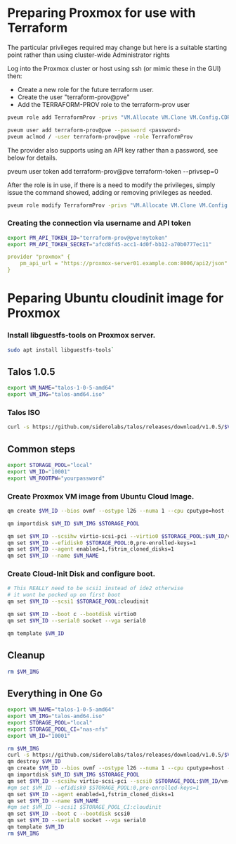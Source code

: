 # Preparing Proxmox for use with Terraform
The particular privileges required may change but here is a suitable starting point rather than using cluster-wide Administrator rights

Log into the Proxmox cluster or host using ssh (or mimic these in the GUI) then:

* Create a new role for the future terraform user.
* Create the user "terraform-prov@pve"
* Add the TERRAFORM-PROV role to the terraform-prov user
~~~sh
pveum role add TerraformProv -privs "VM.Allocate VM.Clone VM.Config.CDROM VM.Config.CPU VM.Config.Cloudinit VM.Config.Disk VM.Config.HWType VM.Config.Memory VM.Config.Network VM.Config.Options VM.Monitor VM.Audit VM.PowerMgmt Datastore.AllocateSpace Datastore.Audit"

pveum user add terraform-prov@pve --password <password>
pveum aclmod / -user terraform-prov@pve -role TerraformProv
~~~
The provider also supports using an API key rather than a password, see below for details.

pveum user token add terraform-prov@pve terraform-token --privsep=0

After the role is in use, if there is a need to modify the privileges, simply issue the command showed, adding or removing privileges as needed.
~~~sh
pveum role modify TerraformProv -privs "VM.Allocate VM.Clone VM.Config.CDROM VM.Config.CPU VM.Config.Cloudinit VM.Config.Disk VM.Config.HWType VM.Config.Memory VM.Config.Network VM.Config.Options VM.Monitor VM.Audit VM.PowerMgmt Datastore.AllocateSpace Datastore.Audit Datastore.Allocate Pool.Allocate""
~~~
### Creating the connection via username and API token
~~~sh
export PM_API_TOKEN_ID="terraform-prov@pve!mytoken"
export PM_API_TOKEN_SECRET="afcd8f45-acc1-4d0f-bb12-a70b0777ec11"
~~~
~~~yaml
provider "proxmox" {
    pm_api_url = "https://proxmox-server01.example.com:8006/api2/json"
}
~~~
# Peparing Ubuntu cloudinit image for Proxmox

### Install libguestfs-tools on Proxmox server.
~~~sh
sudo apt install libguestfs-tools`
~~~
## Talos 1.0.5
~~~sh
export VM_NAME="talos-1-0-5-amd64"
export VM_IMG="talos-amd64.iso"
~~~
### Talos ISO
~~~sh
curl -s https://github.com/siderolabs/talos/releases/download/v1.0.5/$VM_IMG -L -o _out/talos-amd64.iso
~~~

## Common steps
~~~sh
export STORAGE_POOL="local"
export VM_ID="10001"
export VM_ROOTPW="yourpassword"
~~~

### Create Proxmox VM image from Ubuntu Cloud Image.
~~~sh
qm create $VM_ID --bios ovmf --ostype l26 --numa 1 --cpu cputype=host --memory 2048 --net0 virtio,bridge=vmbr30,firewall=0 --net1 virtio,bridge=vmbr25,firewall=0 --description "Node Template" --onboot no

qm importdisk $VM_ID $VM_IMG $STORAGE_POOL

qm set $VM_ID --scsihw virtio-scsi-pci --virtio0 $STORAGE_POOL:$VM_ID/vm-$VM_ID-disk-0.raw
qm set $VM_ID --efidisk0 $STORAGE_POOL:0,pre-enrolled-keys=1
qm set $VM_ID --agent enabled=1,fstrim_cloned_disks=1
qm set $VM_ID --name $VM_NAME
~~~

### Create Cloud-Init Disk and configure boot.
~~~sh
# This REALLY need to be scsi1 instead of ide2 otherwise 
# it wont be pocked up on first boot
qm set $VM_ID --scsi1 $STORAGE_POOL:cloudinit

qm set $VM_ID --boot c --bootdisk virtio0
qm set $VM_ID --serial0 socket --vga serial0

qm template $VM_ID
~~~
## Cleanup
~~~sh
rm $VM_IMG
~~~

## Everything in One Go
~~~sh
export VM_NAME="talos-1-0-5-amd64"
export VM_IMG="talos-amd64.iso"
export STORAGE_POOL="local"
export STORAGE_POOL_CI="nas-nfs"
export VM_ID="10001"

rm $VM_IMG
curl -s https://github.com/siderolabs/talos/releases/download/v1.0.5/$VM_IMG -L -o $VM_IMG
qm destroy $VM_ID
qm create $VM_ID --bios ovmf --ostype l26 --numa 1 --cpu cputype=host --memory 2048 --net0 virtio,bridge=vmbr30,firewall=0 --description "Talos Node Template" --onboot no
qm importdisk $VM_ID $VM_IMG $STORAGE_POOL
qm set $VM_ID --scsihw virtio-scsi-pci --scsi0 $STORAGE_POOL:$VM_ID/vm-$VM_ID-disk-0.raw
#qm set $VM_ID --efidisk0 $STORAGE_POOL:0,pre-enrolled-keys=1
qm set $VM_ID --agent enabled=1,fstrim_cloned_disks=1
qm set $VM_ID --name $VM_NAME
#qm set $VM_ID --scsi1 $STORAGE_POOL_CI:cloudinit
qm set $VM_ID --boot c --bootdisk scsi0
qm set $VM_ID --serial0 socket --vga serial0
qm template $VM_ID
rm $VM_IMG
~~~